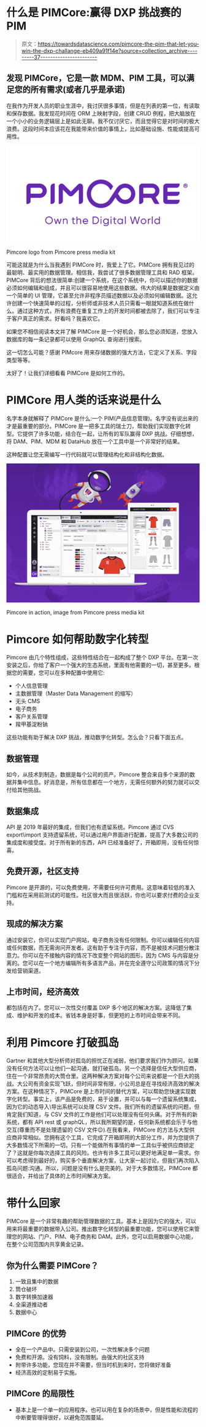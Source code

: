 # 什么是 PIMCore:赢得 DXP 挑战赛的 PIM

> 原文：<https://towardsdatascience.com/pimcore-the-pim-that-let-you-win-the-dxp-challange-eb409a91f14e?source=collection_archive---------37----------------------->

## 发现 PIMCore，它是一款 MDM、PIM 工具，可以满足您的所有需求(或者几乎是承诺)

在我作为开发人员的职业生涯中，我讨厌很多事情，但是在列表的第一位，有读取和保存数据。我发现花时间在 ORM 上映射字段，创建 CRUD 例程，把大脑放在一个小小的业务逻辑层上是如此无聊。我不仅讨厌它，而且觉得它是对时间的极大浪费。这段时间本应该花在我能带来价值的事情上，比如基础设施、性能或提高可用性。

![](img/3db2b4be3782cd881888df0e4e24dab2.png)

Pimcore logo from Pimcore press media kit

可能这就是为什么当我遇到 PIMCore 时，我爱上了它。PIMCore 拥有我见过的最聪明、最实用的数据管理。相信我，我尝试了很多数据管理工具和 RAD 框架。PIMCore 背后的想法很简单:创建一个系统，在这个系统中，你可以描述你的数据必须如何编辑和组成，并且可以很容易地使用这些数据。伟大的结果是数据定义由一个简单的 UI 管理，它甚至允许非程序员描述数据以及必须如何编辑数据。这允许创建一个快速简单的过程，分析师或非技术人员只需看一眼就知道系统在做什么。通过这种方式，所有浪费在重复工作上的开发时间都被去除了，我们可以专注于客户真正的需求。好看吗？我喜欢它。

如果您不相信阅读本文并了解 PIMCore 是一个好机会，那么您必须知道，您放入数据库的每一条记录都可以使用 GraphQL 查询进行搜索。

这一切怎么可能？感谢 PIMcore 用来存储数据的强大方法，它定义了关系、字段类型等等。

太好了！让我们详细看看 PIMCore 是如何工作的。

# PIMCore 用人类的话来说是什么

名字本身就解释了 PIMCore 是什么:一个 PIM(产品信息管理)。名字没有说出来的才是最重要的部分。PIMCore 是一把多工具的瑞士刀，帮助我们实现数字化转型。它提供了许多功能，结合在一起，让所有的军队赢得 DXP 挑战。仔细想想，将 DAM、PIM、MDM 和 DataHub 放在一个工具中是一个非常好的结果。

这种配置让您无需编写一行代码就可以管理结构化和非结构化数据。

![](img/47f754d705a65cc57701deffc3652087.png)

Pimcore in action, image from Pimcore press media kit

# Pimcore 如何帮助数字化转型

Pimcore 由几个特性组成，这些特性结合在一起构成了整个 DXP 平台。在第一次安装之后，你给了客户一个强大的生态系统，里面有他需要的一切，甚至更多。根据您的需要，您可以在多种配置中使用它:

*   个人信息管理
*   主数据管理（Master Data Management 的缩写）
*   无头 CMS
*   电子商务
*   客户关系管理
*   羧甲基淀粉钠

这些功能有助于解决 DXP 挑战，推动数字化转型。怎么会？只看下面五点。

## 数据管理

如今，从技术到制造，数据是每个公司的资产。Pimcore 整合来自多个来源的数据并集中信息。好消息是，所有信息都在一个地方，无需任何额外的努力就可以交付给其他挑战。

## 数据集成

API 是 2019 年最好的集成，但我们也有遗留系统。Pimcore 通过 CVS export\import 支持遗留系统，可以通过用户界面进行配置，提高了大多数公司的集成度和接受度。对于所有新的东西，API 已经准备好了，开箱即用，没有任何惊喜。

## 免费开源，社区支持

Pimcore 是开源的，可以免费使用，不需要任何许可费用。这意味着较低的准入门槛和在采用前测试的可能性。社区很大而且很活跃，你也可以要求付费的企业支持。

## 现成的解决方案

通过安装它，你可以实现门户网站，电子商务没有任何限制。你可以编辑任何内容或任何数据，而无需询问开发者。这有助于专注于内容，而不是被技术问题分散注意力。你可以在不接触内容的情况下改变整个网站的图形，因为 CMS 与内容是分离的。您可以在一个地方编辑所有多语言产品，并在完全遵守公司政策的情况下分发给营销渠道。

## 上市时间，经济高效

都包括在内了。您可以一次性交付覆盖 DXP 多个地区的解决方案。这降低了集成、维护和开发的成本。省钱本身是好事，但更短的上市时间会带来不同。

# 利用 Pimcore 打破孤岛

Gartner 和其他大型分析师对孤岛的担忧正在减弱，他们要求我们作为顾问，如果没有任何方法可以让他们一起沟通，就打破孤岛。另一个选择是信任大型供应商，住在一个非常昂贵的大筒仓里。这两种解决方案对每个公司来说都是一个巨大的挑战。大公司有资金实现飞跃，但时间非常有限，小公司总是在寻找经济高效的解决方案。在这种情况下，PIMCore 是上市时间的替代方案，可以帮助您快速实现数字化转型。事实上，该产品是免费的，易于设置，并可以与每一个遗留系统集成，因为它的动态导入\导出系统可以处理 CSV 文件。我们所有的遗留系统的问题，但肯定我们知道，与 CSV 文件的工作是他们可以处理没有任何头痛。对于所有的新系统，都有 API rest 或 graphQL，所以我所期望的是，任何新系统都会乐于与他交互(尊重而不是处理遗留的 CSV 文件😉).在我看来，PIMCore 的方法与大型供应商非常相似。您拥有这个工具，它完成了开箱即用的大部分工作，并为您提供了大多数情况下所需的一切。只有一个能做所有事情的单一工具似乎被供应商锁定了？这就是你每次选择工具的风险。也许有许多工具可以更好地满足单一需求。你可以考虑得到最好的，购买多个垂直解决方案，让大家一起讨论，但我们再次陷入孤岛问题:沟通。所以，问题是没有什么是完美的。对于大多数情况，PIMCore 都很适合，并给出了具体的上市时间解决方案。

# 带什么回家

PIMCore 是一个非常有趣的帮助管理数据的工具。基本上是因为它的强大，可以用来将最重要的数据带入公司。推出数字化转型的最重要功能，您可以使用它来管理您的网站、门户、PIM、电子商务和 DAM。此外，您可以启用数据中心功能，在整个公司范围内共享黄金记录。

## 你为什么需要 PIMCore？

1.  一致且集中的数据
2.  筒仓破坏
3.  数字转换加速器
4.  全渠道推动者
5.  数据中心

## PIMCore 的优势

*   全在一个产品中。只需安装到公司，一次性解决多个问题
*   免费和开源。没有饲料，没有限制。由强大的社区支持
*   附带许多功能，您现在并不需要，但当时机到来时，您将做好准备
*   经济高效的定制易于实施。

## PIMCore 的局限性

*   基本上是一个单一的应用程序。也可以用在复杂的场景中，但是性能和流程的中断要管理得很好，以避免范围蔓延。